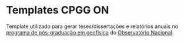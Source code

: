 # Templates CPGG ON

Template utilizado para gerar teses/dissertações e relatórios
anuais no
[programa de pós-graduação em geofísica](http://www.on.br/index.php/pt-br/programas-academicos/geofisica.html)
do [Observatório Nacional](http://www.on.br/index.php/pt-br/).
 
 